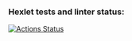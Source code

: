 ### Hexlet tests and linter status:
[![Actions Status](https://github.com/twogog/frontend-project-11/workflows/hexlet-check/badge.svg)](https://github.com/twogog/frontend-project-11/actions)